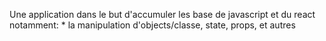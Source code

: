 ﻿Une application dans le but d'accumuler les base de javascript et du react notamment: * la manipulation d'objects/classe, state, props, et autres